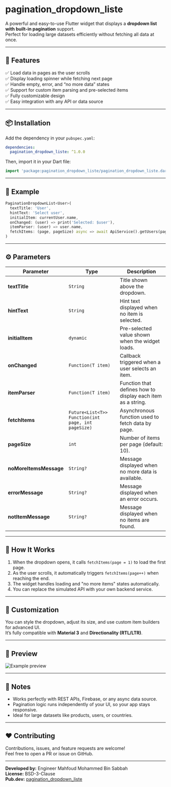 # pagination_dropdown_liste

A powerful and easy-to-use Flutter widget that displays a **dropdown list with built-in pagination** support.  
Perfect for loading large datasets efficiently without fetching all data at once.

---

## 🚀 Features

✅ Load data in pages as the user scrolls  
✅ Display loading spinner while fetching next page  
✅ Handle empty, error, and “no more data” states  
✅ Support for custom item parsing and pre-selected items  
✅ Fully customizable design  
✅ Easy integration with any API or data source

---

## 📦 Installation

Add the dependency in your `pubspec.yaml`:

```yaml
dependencies:
  pagination_dropdown_liste: ^1.0.0
```

Then, import it in your Dart file:

```dart
import 'package:pagination_dropdown_liste/pagination_dropdown_liste.dart';
```

---

## 🧩 Example

```dart
PaginationDropdownList<User>(
  textTitle: 'User',
  hintText: 'Select user',
  initialItem: currentUser.name,
  onChanged: (user) => print('Selected: $user'),
  itemParser: (user) => user.name,
  fetchItems: (page, pageSize) async => await ApiService().getUsers(page, pageSize),
)
```

---

## ⚙️ Parameters

| Parameter | Type | Description |
|------------|------|-------------|
| **textTitle** | `String` | Title shown above the dropdown. |
| **hintText** | `String` | Hint text displayed when no item is selected. |
| **initialItem** | `dynamic` | Pre-selected value shown when the widget loads. |
| **onChanged** | `Function(T item)` | Callback triggered when a user selects an item. |
| **itemParser** | `Function(T item)` | Function that defines how to display each item as a string. |
| **fetchItems** | `Future<List<T>> Function(int page, int pageSize)` | Asynchronous function used to fetch data by page. |
| **pageSize** | `int` | Number of items per page (default: 10). |
| **noMoreItemsMessage** | `String?` | Message displayed when no more data is available. |
| **errorMessage** | `String?` | Message displayed when an error occurs. |
| **notItemMessage** | `String?` | Message displayed when no items are found. |

---

## 🧠 How It Works

1. When the dropdown opens, it calls `fetchItems(page = 1)` to load the first page.  
2. As the user scrolls, it automatically triggers `fetchItems(page++)` when reaching the end.  
3. The widget handles loading and "no more items" states automatically.  
4. You can replace the simulated API with your own backend service.

---

## 🎨 Customization

You can style the dropdown, adjust its size, and use custom item builders for advanced UI.  
It’s fully compatible with **Material 3** and **Directionality (RTL/LTR)**.

---

## 📸 Preview

![Example preview](https://raw.githubusercontent.com/yourusername/pagination_dropdown_liste/main/assets/demo.gif)

---

## 🧾 Notes

- Works perfectly with REST APIs, Firebase, or any async data source.  
- Pagination logic runs independently of your UI, so your app stays responsive.  
- Ideal for large datasets like products, users, or countries.

---

## ❤️ Contributing

Contributions, issues, and feature requests are welcome!  
Feel free to open a PR or issue on GitHub.

---

**Developed by:** Engineer Mahfoud Mohammed Bin Sabbah  
**License:** BSD-3-Clause  
**Pub.dev:** [pagination_dropdown_liste](https://pub.dev/packages/pagination_dropdown_liste)
